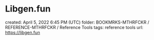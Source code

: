 # Libgen.fun

created: April 5, 2022 6:45 PM (UTC)
folder: BOOKMRKS-MTHRFCKR / REFERENCE-MTHRFCKR / Reference Tools
tags: reference tools
url: https://libgen.fun